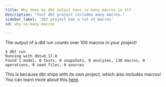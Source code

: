 ```yaml
---
title: Why does my dbt output have so many macros in it?
Description: "Your dbt project includes many macros."
sidebar_label: 'dbt project has a lot of macros'
id: why-so-many-macros

---
```


The output of a dbt run counts over 100 macros in your project!

```
$ dbt run
Running with dbt=0.17.0
Found 1 model, 0 tests, 0 snapshots, 0 analyses, 138 macros, 0 operations, 0 seed files, 0 sources
```

This is because dbt ships with its own project, which also includes macros! You can learn more about this [here](https://discourse.getdbt.com/t/did-you-know-dbt-ships-with-its-own-project/764).
